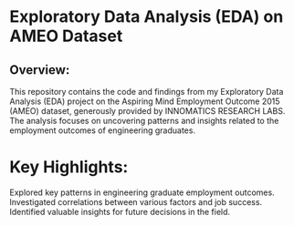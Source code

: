 # Exploratory Data Analysis (EDA) on AMEO Dataset
## Overview:
This repository contains the code and findings from my Exploratory Data Analysis (EDA) project on the Aspiring Mind Employment Outcome 2015 (AMEO) dataset, generously provided by INNOMATICS RESEARCH LABS. The analysis focuses on uncovering patterns and insights related to the employment outcomes of engineering graduates.

# Key Highlights:
Explored key patterns in engineering graduate employment outcomes.
Investigated correlations between various factors and job success.
Identified valuable insights for future decisions in the field.
